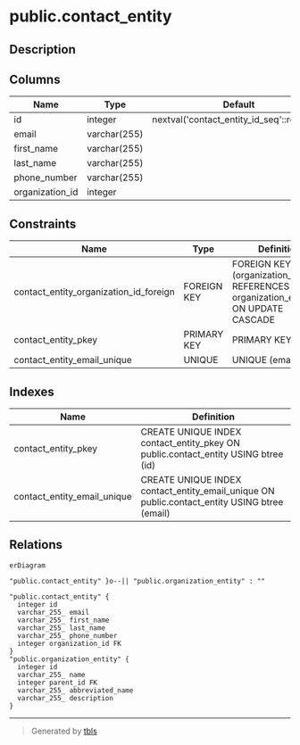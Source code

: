 # public.contact_entity

## Description

## Columns

| Name            | Type         | Default                                    | Nullable | Children | Parents                                                     | Comment |
| --------------- | ------------ | ------------------------------------------ | -------- | -------- | ----------------------------------------------------------- | ------- |
| id              | integer      | nextval('contact_entity_id_seq'::regclass) | false    |          |                                                             |         |
| email           | varchar(255) |                                            | false    |          |                                                             |         |
| first_name      | varchar(255) |                                            | false    |          |                                                             |         |
| last_name       | varchar(255) |                                            | false    |          |                                                             |         |
| phone_number    | varchar(255) |                                            | false    |          |                                                             |         |
| organization_id | integer      |                                            | false    |          | [public.organization_entity](public.organization_entity.md) |         |

## Constraints

| Name                                   | Type        | Definition                                                                         |
| -------------------------------------- | ----------- | ---------------------------------------------------------------------------------- |
| contact_entity_organization_id_foreign | FOREIGN KEY | FOREIGN KEY (organization_id) REFERENCES organization_entity(id) ON UPDATE CASCADE |
| contact_entity_pkey                    | PRIMARY KEY | PRIMARY KEY (id)                                                                   |
| contact_entity_email_unique            | UNIQUE      | UNIQUE (email)                                                                     |

## Indexes

| Name                        | Definition                                                                                   |
| --------------------------- | -------------------------------------------------------------------------------------------- |
| contact_entity_pkey         | CREATE UNIQUE INDEX contact_entity_pkey ON public.contact_entity USING btree (id)            |
| contact_entity_email_unique | CREATE UNIQUE INDEX contact_entity_email_unique ON public.contact_entity USING btree (email) |

## Relations

```mermaid
erDiagram

"public.contact_entity" }o--|| "public.organization_entity" : ""

"public.contact_entity" {
  integer id
  varchar_255_ email
  varchar_255_ first_name
  varchar_255_ last_name
  varchar_255_ phone_number
  integer organization_id FK
}
"public.organization_entity" {
  integer id
  varchar_255_ name
  integer parent_id FK
  varchar_255_ abbreviated_name
  varchar_255_ description
}
```

---

> Generated by [tbls](https://github.com/k1LoW/tbls)
